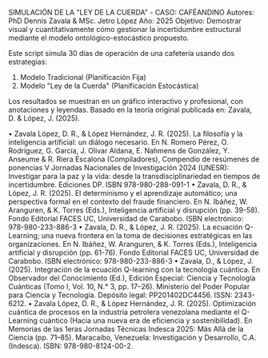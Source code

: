 SIMULACIÓN DE LA "LEY DE LA CUERDA" - CASO: CAFÉANDINO
Autores: PhD Dennis Zavala & MSc. Jetro López
Año: 2025
Objetivo: Demostrar visual y cuantitativamente cómo gestionar la incertidumbre estructural mediante el modelo ontológico-estocástico propuesto.

Este script simula 30 días de operación de una cafetería usando dos estrategias:
1. Modelo Tradicional (Planificación Fija)
2. Modelo "Ley de la Cuerda" (Planificación Estocástica)

Los resultados se muestran en un gráfico interactivo y profesional, con anotaciones y leyendas.
Basado en la teoría original publicada en: Zavala, D. & López, J. (2025). 

•	Zavala López, D. R., & López Hernández, J. R. (2025). La filosofía y la inteligencia artificial: un diálogo necesario. En N. Romero Pérez, O. Rodríguez, G. García, J. Olivar Aldana, E. Nahmens de González, Y. Anseume & R. Riera Escalona (Compiladores), Compendio de resúmenes de ponencias V Jornadas Nacionales de Investigación 2024 (UNESR): Investigar para la paz y la vida: desde la transdisciplinariedad en tiempos de incertidumbre. Ediciones DP. ISBN 978-980-288-091-1
•	Zavala, D. R., & López, J. R. (2025). El determinismo y el aprendizaje automático; una perspectiva formal en el contexto del fraude financiero. En N. Ibáñez, W. Aranguren, & K. Torres (Eds.), Inteligencia artificial y disrupción (pp. 39-58). Fondo Editorial FACES UC, Universidad de Carabobo. ISBN electrónico: 978-980-233-886-3
•	Zavala, D. R., & López, J. R. (2025). La ecuación Q-Learning; una nueva frontera en la toma de decisiones estratégicas en las organizaciones. En N. Ibáñez, W. Aranguren, & K. Torres (Eds.), Inteligencia artificial y disrupción (pp. 61-76). Fondo Editorial FACES UC, Universidad de Carabobo. ISBN electrónico: 978-980-233-886-3
•	Zavala, D., & López, J. (2025). Integración de la ecuación Q-learning con la tecnología cuántica. En Observador del Conocimiento (Ed.), Edición Especial: Ciencia y Tecnología Cuánticas (Tomo I, Vol. 10, N.° 3, pp. 17–26). Ministerio del Poder Popular para Ciencia y Tecnología. Depósito legal: PP201402DC4456. ISSN: 2343-6212.
•	Zavala López, D. R., & López Hernández, J. R. (2025). Optimización cuántica de procesos en la industria petrolera venezolana mediante el Q-Learning cuántico (Hacia una nueva era de eficiencia y sostenibilidad). En Memorias de las 1eras Jornadas Técnicas Indesca 2025: Más Allá de la Ciencia (pp. 71–85). Maracaibo, Venezuela: Investigación y Desarrollo, C.A. (Indesca). ISBN: 978-980-8124-00-2.

